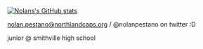 [![Nolans's GitHub stats](https://github-readme-stats.vercel.app/api?username=nnnolan)](https://github.com/anuraghazra/github-readme-stats)

nolan.pestano@northlandcaps.org / @nolanpestano on twitter :D

junior @ smithville high school

<!---
nnnolan/nnnolan is a ✨ special ✨ repository because its `README.md` (this file) appears on your GitHub profile.
You can click the Preview link to take a look at your changes.
--->
